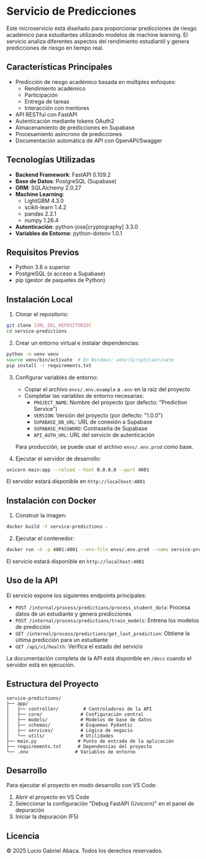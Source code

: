# Servicio de Predicciones

Este microservicio está diseñado para proporcionar predicciones de riesgo académico para estudiantes utilizando modelos de machine learning. El servicio analiza diferentes aspectos del rendimiento estudiantil y genera predicciones de riesgo en tiempo real.

## Características Principales

- Predicción de riesgo académico basada en múltiples enfoques:
  - Rendimiento académico
  - Participación
  - Entrega de tareas
  - Interacción con mentores
- API RESTful con FastAPI
- Autenticación mediante tokens OAuth2
- Almacenamiento de predicciones en Supabase
- Procesamiento asíncrono de predicciones
- Documentación automática de API con OpenAPI/Swagger

## Tecnologías Utilizadas

- **Backend Framework**: FastAPI 0.109.2
- **Base de Datos**: PostgreSQL (Supabase)
- **ORM**: SQLAlchemy 2.0.27
- **Machine Learning**: 
  - LightGBM 4.3.0
  - scikit-learn 1.4.2
  - pandas 2.2.1
  - numpy 1.26.4
- **Autenticación**: python-jose[cryptography] 3.3.0
- **Variables de Entorno**: python-dotenv 1.0.1

## Requisitos Previos

- Python 3.8 o superior
- PostgreSQL (o acceso a Supabase)
- pip (gestor de paquetes de Python)

## Instalación Local

1. Clonar el repositorio:
```bash
git clone [URL_DEL_REPOSITORIO]
cd service-predictions
```

2. Crear un entorno virtual e instalar dependencias:
```bash
python -m venv venv
source venv/bin/activate  # En Windows: venv\Scripts\activate
pip install -r requirements.txt
```

3. Configurar variables de entorno:
   - Copiar el archivo `envs/.env.example` a `.env` en la raíz del proyecto
   - Completar las variables de entorno necesarias:
     - `PROJECT_NAME`: Nombre del proyecto (por defecto: "Prediction Service")
     - `VERSION`: Versión del proyecto (por defecto: "1.0.0")
     - `SUPABASE_DB_URL`: URL de conexión a Supabase
     - `SUPABASE_PASSWORD`: Contraseña de Supabase
     - `API_AUTH_URL`: URL del servicio de autenticación

   Para producción, se puede usar el archivo `envs/.env.prod` como base.

4. Ejecutar el servidor de desarrollo:
```bash
uvicorn main:app --reload --host 0.0.0.0 --port 4001
```

El servidor estará disponible en `http://localhost:4001`

## Instalación con Docker

1. Construir la imagen:
```bash
docker build -t service-predictions .
```

2. Ejecutar el contenedor:
```bash
docker run -d -p 4001:4001 --env-file envs/.env.prod --name service-predictions service-predictions
```

El servicio estará disponible en `http://localhost:4001`

## Uso de la API

El servicio expone los siguientes endpoints principales:

- `POST /internal/process/predictions/process_student_data`: Procesa datos de un estudiante y genera predicciones
- `POST /internal/process/predictions/train_models`: Entrena los modelos de predicción
- `GET /internal/process/predictions/get_last_prediction`: Obtiene la última predicción para un estudiante
- `GET /api/v1/health`: Verifica el estado del servicio

La documentación completa de la API está disponible en `/docs` cuando el servidor está en ejecución.

## Estructura del Proyecto

```
service-predictions/
├── app/
│   ├── controller/         # Controladores de la API
│   ├── core/              # Configuración central
│   ├── models/            # Modelos de base de datos
│   ├── schemas/           # Esquemas Pydantic
│   ├── services/          # Lógica de negocio
│   └── utils/             # Utilidades
├── main.py               # Punto de entrada de la aplicación
├── requirements.txt      # Dependencias del proyecto
└── .env                 # Variables de entorno
```

## Desarrollo

Para ejecutar el proyecto en modo desarrollo con VS Code:

1. Abrir el proyecto en VS Code
2. Seleccionar la configuración "Debug FastAPI (Uvicorn)" en el panel de depuración
3. Iniciar la depuración (F5)

## Licencia

© 2025 Lucio Gabriel Abaca. Todos los derechos reservados. 